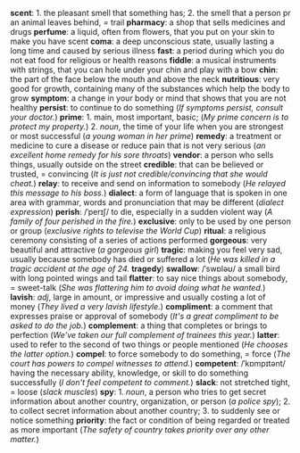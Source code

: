 **scent**: 1. the pleasant smell that something has; 2. the smell that a person pr an animal leaves behind, = trail
**pharmacy**: a shop that sells medicines and drugs
**perfume**: a liquid, often from flowers, that you put on your skin to make you have scent
**coma**: a deep unconscious state, usually lasting a long time and caused by serious illness
**fast**: a period during which you do not eat food for religious or health reasons
**fiddle**: a musical instruments with strings, that you can hole under your chin and play with a bow
**chin**: the part of the face below the mouth and above the neck
**nutritious**: very good for growth, containing many of the substances which help the body to grow
**symptom**: a change in your body or mind that shows that you are not healthy
**persist**: to continue to do something (*If symptoms persist, consult your doctor.*)
**prime**: 1. main, most important, basic; (*My prime concern is to protect my property.*) 2. *noun*, the time of your life when you are strongest or most successful (*a young woman in her prime*)
**remedy**: a treatment or medicine to cure a disease or reduce pain that is not very serious (*an excellent home remedy for his sore throats*)
**vendor**: a person who sells things, usually outside on the street
**credible**: that can be believed or trusted, = convincing (*It is just not credible/convincing that she would cheat.*)
**relay**: to receive and send on information to somebody (*He relayed this message to his boss.*)
**dialect**: a form of language that is spoken in one area with grammar, words and pronunciation that may be different (*dialect expression*)
**perish**: /ˈperɪʃ/ to die, especially in a sudden violent way (*A family of four perished in the fire.*)
**exclusive**: only to be used by one person or group (*exclusive rights to televise the World Cup*)
**ritual**: a religious ceremony consisting of a series of actions performed
**gorgeous**: very beautiful and attractive (*a gorgeous girl*)
**tragic**: making you feel very sad, usually because somebody has died or suffered a lot (*He was killed in a tragic accident at the age of 24.* **tragedy**)
**swallow**: /ˈswɒləʊ/ a small bird with long pointed wings and tail
**flatter**: to say nice things about somebody, = sweet-talk (*She was flattering him to avoid doing what he wanted.*)
**lavish**: *adj*, large in amount, or impressive and usually costing a lot of money (*They lived a very lavish lifestyle.*)
**compliment**: a comment that expresses praise or approval of somebody (*It's a great compliment to be asked to do the job.*)
**complement**: a thing that completes or brings to perfection (*We've taken our full complement of trainees this year.*)
**latter**: used to refer to the second of two things or people mentioned (*He chooses the latter option.*)
**compel**: to force somebody to do something, = force (*The court has powers to compel witnesses to attend.*)
**competent**: /ˈkɒmpɪtənt/ having the necessary ability, knowledge, or skill to do something successfully (*I don't feel competent to comment.*)
**slack**: not stretched tight, = loose (*slack muscles*)
**spy**: 1. *noun*, a person who tries to get secret information about another country, organization, or person (*a police spy*); 2. to collect secret information about another country; 3. to suddenly see or notice something
**priority**: the fact or condition of being regarded or treated as more important (*The safety of country takes priority over any other matter.*)